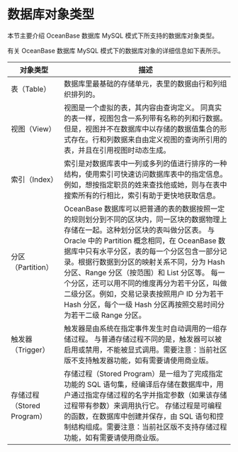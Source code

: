数据库对象类型 
============================

本节主要介绍 OceanBase 数据库 MySQL 模式下所支持的数据库对象类型。

有关 OceanBase 数据库 MySQL 模式下的数据库对象的详细信息如下表所示。


|         对象类型         |                                                                                                                                                         描述                                                                                                                                                         |
|----------------------|--------------------------------------------------------------------------------------------------------------------------------------------------------------------------------------------------------------------------------------------------------------------------------------------------------------------|
| 表（Table）             | 数据库里最基础的存储单元，表里的数据由行和列组织排列的。                                                                                                                                                                                                                                                                                       |
| 视图（View）             | 视图是一个虚拟的表，其内容由查询定义。 同真实的表一样，视图包含一系列带有名称的列和行数据。但是，视图并不在数据库中以存储的数据值集合的形式存在。行和列数据来自由定义视图的查询所引用的表，并且在引用视图时动态生成。                                                                                                                                                                                            |
| 索引（Index）            | 索引是对数据库表中一列或多列的值进行排序的一种结构，使用索引可快速访问数据库表中的指定信息。 例如，想按指定职员的姓来查找他或她，则与在表中搜索所有的行相比，索引有助于更快地获取信息。                                                                                                                                                                                                           |
| 分区（Partition）        | OceanBase 数据库可以把普通的表的数据按照一定的规则划分到不同的区块内，同一区块的数据物理上存储在一起。这种划分区块的表叫做分区表。 与 Oracle 中的 Partition 概念相同，在 OceanBase 数据库中只有水平分区，表的每一个分区包含一部分记录。根据行数据到分区的映射关系不同，分为 Hash 分区、Range 分区（按范围）和 List 分区等。 每一个分区，还可以用不同的维度再分为若干分区，叫做二级分区。例如，交易记录表按照用户 ID 分为若干 Hash 分区，每个一级 Hash 分区再按照交易时间分为若干二级 Range 分区。 |
| 触发器（Trigger）         | 触发器是由系统在指定事件发生时自动调用的一组存储过程。 与普通存储过程不同的是，触发器可以被启用或禁用，不能被显式调用。需要注意：当前社区版不支持触发器功能，如有需要请使用商业版。                                                                                                                                                                                                                                           |
| 存储过程（Stored Program） | 存储过程（Stored Program）是一组为了完成指定功能的 SQL 语句集，经编译后存储在数据库中，用户通过指定存储过程的名字并指定参数（如果该存储过程带有参数）来调用执行它。 存储过程是可编程的函数，在数据库中创建并保存，由 SQL 语句和控制结构组成。需要注意：当前社区版不支持存储过程功能，如有需要请使用商业版。                                                                                                                                                                    |


